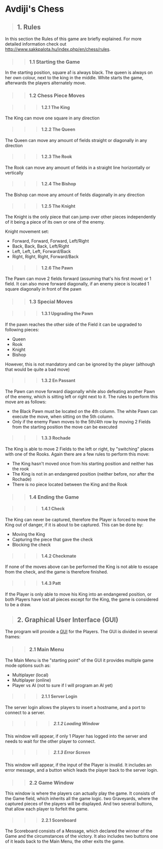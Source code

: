 # Avdiji's Chess

> ## 1. Rules

In this section the Rules of this game are briefly explained. For more detailed information check
out http://www.sakkpalota.hu/index.php/en/chess/rules.

>> ### 1.1 Starting the Game

In the starting position, square a1 is always black. The queen is always on her own colour, next to the king in the
middle. White starts the game, afterwards the players alternately move.

>> ### 1.2 Chess Piece Moves

>>> #### 1.2.1 The King

The King can move one square in any direction

>>> #### 1.2.2 The Queen

The Queen can move any amount of fields straight or diagonally in any direction

>>> #### 1.2.3 The Rook

The Rook can move any amount of fields in a straight line horizontally or vertically

>>> #### 1.2.4 The Bishop

The Bishop can move any amount of fields diagonally in any direction

>>> #### 1.2.5 The Knight

The Knight is the only piece that can jump over other pieces independently of it being a piece of its own or one of the
enemy.

Knight movement set:

- Forward, Forward, Forward, Left/Right
- Back, Back, Back, Left/Right
- Left, Left, Left, Forward/Back
- Right, Right, Right, Forward/Back

>>> #### 1.2.6 The Pawn

The Pawn can move 2 fields forward (assuming that's his first move) or 1 field. It can also move forward diagonally, if
an enemy piece is located 1 square diagonally in front of the pawn

>> ### 1.3 Special Moves

>>> #### 1.3.1 Upgrading the Pawn

If the pawn reaches the other side of the Field it can be upgraded to following pieces:

- Queen
- Rook
- Knight
- Bishop

However, this is not mandatory and can be ignored by the player (although that would be quite a bad move)

>>> #### 1.3.2 En Passant

The Pawn can move forward diagonally while also defeating another Pawn of the enemy, which is sitting left or right next
to it. The rules to perform this move are as follows:

- the Black Pawn must be located on the 4th column. The white Pawn can execute the move, when sitting on the 5th column.
- Only if the enemy Pawn moves to the 5th/4th row by moving 2 Fields from the starting position the move can be executed

>>> #### 1.3.3 Rochade

The King is able to move 2 Fields to the left or right, by "switching" places with one of the Rooks. Again there are a
few rules to perform this move:

- The King hasn't moved once from his starting position and neither has the rook
- The King is not in an endangered position (neither before, nor after the Rochade)
- There is no piece located between the King and the Rook

>> ### 1.4 Ending the Game

>>> #### 1.4.1 Check

The King can never be captured, therefore the Player is forced to move the King out of danger, if it is about to be
captured. This can be done by:

- Moving the King
- Capturing the piece that gave the check
- Blocking the check

>>> #### 1.4.2 Checkmate

If none of the moves above can be performed the King is not able to escape from the check, and the game is therefore
finished.

>>> #### 1.4.3 Patt

If the Player is only able to move his King into an endangered position, or both Players have lost all pieces except for
the King, the game is considered to be a draw.

> ## 2. Graphical User Interface (GUI)

The program will provide a [GUI](Chess_GUI_Template.pdf) for the Players. The GUI is divided in several frames:

>> ### 2.1 Main Menu

The Main Menu is the "starting point" of the GUI it provides multiple game mode options such as:

- Multiplayer (local)
- Multiplayer (online)
- Player vs AI (not to sure if I will program an AI yet)

>>> #### 2.1.1 Server Login

The server login allows the players to insert a hostname, and a port to connect to a server.

>>>> ##### 2.1.2 Loading Window

This window will appear, if only 1 Player has logged into the server and needs to wait for the other player to connect.

>>>> ##### 2.1.3 Error Screen

This window will appear, if the input of the Player is invalid. It includes an error message, and a button which leads
the player back to the server login.

>> ### 2.2 Game Window

This window is where the players can actually play the game. It consists of the Game field, which inherits all the game
logic. two Graveyards, where the captured pieces of the players will be displayed. And two several buttons, that allow
each player to forfeit the game.

>>> #### 2.2.1 Scoreboard

The Scoreboard consists of a Message, which declared the winner of the Game and the circumstances of the victory. It
also includes two buttons one of it leads back to the Main Menu, the other exits the game.
